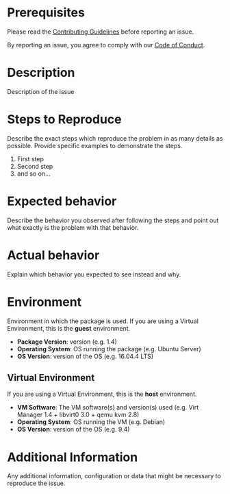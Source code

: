 Prerequisites
=============

Please read the
[Contributing Guidelines](CONTRIBUTING.md "ErrLock Contributing Guidelines")
before reporting an issue.

By reporting an issue, you agree to comply with our
[Code of Conduct](CODE_OF_CONDUCT.md "ErrLock Code of Conduct").

Description
===========

Description of the issue

Steps to Reproduce
==================

Describe the exact steps which reproduce the problem in as many details as
possible. Provide specific examples to demonstrate the steps.

1.	First step
2.	Second step
3.	and so on...


Expected behavior
=================

Describe the behavior you observed after following the steps and point out what
exactly is the problem with that behavior.

Actual behavior
===============

Explain which behavior you expected to see instead and why.

Environment
===========

Environment in which the package is used. If you are using a Virtual
Environment, this is the **guest** environment.

*	**Package Version**: version (e.g. 1.4)
*	**Operating System**: OS running the package (e.g. Ubuntu Server)
*	**OS Version**:	version of the OS (e.g. 16.04.4 LTS)

Virtual Environment
-------------------

If you are using a Virtual Environment, this is the **host** environment.

*	**VM Software**: The VM software(s) and version(s) used (e.g. Virt Manager
	1.4 + libvirt0 3.0 + qemu kvm 2.8) 
*	**Operating System**: OS running the VM (e.g. Debian)
*	**OS Version**:	version of the OS (e.g. 9.4)

Additional Information
======================

Any additional information, configuration or data that might be necessary to
reproduce the issue.
